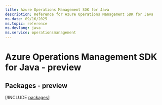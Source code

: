 ```yaml
---
title: Azure Operations Management SDK for Java
description: Reference for Azure Operations Management SDK for Java
ms.date: 09/16/2025
ms.topic: reference
ms.devlang: java
ms.service: operationsmanagement
---
```

# Azure Operations Management SDK for Java - preview
## Packages - preview
[!INCLUDE [packages](operations-management-index.md)]